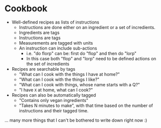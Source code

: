 # Cookbook

- Well-defined recipes as lists of instructions
  - Instructions are done either on an ingredient or a set of incredients.
  - Ingredients are tags
  - Instructions are tags
  - Measurements are tagged with units
  - An instruction can include sub-actions
    - i.e. "do florp" can be: first do "flop" and then do "lorp"
    - In this case both "flop" and "lorp" need to be defined actions on the set of incredients
- Recipes are searchable by tags
  - "What can I cook with the things I have at home?"
  - "What can I cook with the things I like?"
  - "What can I cook with things, whose name starts with a Q?"
  - "I have `X` at home, what can I cook?"
- Recipes can also be automatically tagged
  - "Contains only vegan ingredients"
  - "Takes N minutes to make", with that time based on the number of instructions and their tagged time.

... many more things that I can't be bothered to write down right now :)
